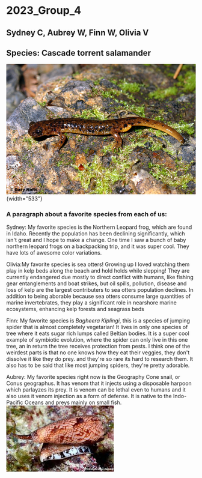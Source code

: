 # 2023_Group_4

## Sydney C, Aubrey W, Finn W, Olivia V

## Species: Cascade torrent salamander

![](cascadesalamander.jpg){width="533"}

### A paragraph about a favorite species from each of us:

Sydney: My favorite species is the Northern Leopard frog, which are found in Idaho. Recently the population has been declining significantly, which isn't great and I hope to make a change. One time I saw a bunch of baby northern leopard frogs on a backpacking trip, and it was super cool. They have lots of awesome color variations.

Olivia:My favorite species is sea otters! Growing up I loved watching them play in kelp beds along the beach and hold holds while slepping! They are currently endangered due mostly to direct conflict with humans, like fishing gear entanglements and boat strikes, but oil spills, pollution, disease and loss of kelp are the largest contributers to sea otters population declines. In addition to being aborable because sea otters consume large quantities of marine invertebrates, they play a significant role in nearshore marine ecosystems, enhancing kelp forests and seagrass beds

Finn: My favorite species is *Bagheera Kiplingi*, this is a species of jumping spider that is almost completely vegetarian! It lives in only one species of tree where it eats sugar rich lumps called Beltian bodies. It is a super cool example of symbiotic evolution, where the spider can only live in this one tree, an in return the tree receives protection from pests. I think one of the weirdest parts is that no one knows how they eat their veggies, they don't dissolve it like they do prey. and they're so rare its hard to research them. It also has to be said that like most jumping spiders, they're pretty adorable.

Aubrey: My favorite species right now is the Geography Cone snail, or Conus geographus. It has venom that it injects using a disposable harpoon which parlayzes its prey. It is venom can be lethal even to humans and it also uses it venom injection as a form of defense. It is native to the Indo-Pacific Oceans and preys mainly on small fish. ![Conus Geographus](Unknown.jpeg)
